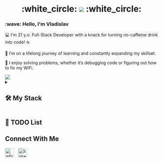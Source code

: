 <div>
  <h1 align="center"> :white_circle: <img src="https://fontmeme.com/permalink/240719/9f095213974c6e3381445cab6aef1053.png"> :white_circle: </h1>
  <h3> :wave: Hello, I'm Vladislav </h3>
  <p>💻 I'm 21 y.o. Full-Stack Developer with a knack for turning no-caffeine drink into code! ☕</p>
  <p>🌱 I’m on a lifelong journey of learning and constantly expanding my skillset.</p>
  <p>🧩 I enjoy solving problems, whether it’s debugging code or figuring out how to fix my WiFi.</p>
</div>

<picture>
  <source
    srcset="https://github-readme-stats.vercel.app/api?username=whitewolfdd&show_icons=true&theme=dark"
    media="(prefers-color-scheme: dark)"
  />
  <source
    srcset="https://github-readme-stats.vercel.app/api?username=whitewolfdd&show_icons=true"
    media="(prefers-color-scheme: light), (prefers-color-scheme: no-preference)"
  />
  <img src="https://github-readme-stats.vercel.app/api?username=whitewolfdd&show_icons=true" />
</picture>

<details> 
  <summary><h2>🛠️ My Stack</h2></summary>
  <!-- Some badges are from https://github.com/Ileriayo/markdown-badges -->

  <h3>👨‍💻 Programming and Markup Languages</h3>

  <p>
    <a href="https://github.com/search?q=user%3AWhiteWolfDD+language%3Acpp&type=repositories"><img alt="C++" src="https://custom-icon-badges.demolab.com/badge/C++-f2f2f2.svg?logo=cpp2&logoColor=black"></a>
    <a href="https://github.com/search?q=user%3AWhiteWolfDD+language%3Acsharp&type=repositories"><img alt="C#" src="https://custom-icon-badges.demolab.com/badge/C%23-f2f2f2.svg?logo=cs2&logoColor=black"></a>
    <a href="https://github.com/search?q=user%3AWhiteWolfDD+language%3Acss"><img alt="CSS" src="https://img.shields.io/badge/CSS-f2f2f2.svg?logo=css3&logoColor=black"></a>
    <a href="https://github.com/search?q=user%3AWhiteWolfDD+language%3Ahtml"><img alt="HTML" src="https://img.shields.io/badge/HTML-f2f2f2.svg?logo=html5&logoColor=black"></a>
    <a href="https://github.com/search?q=user%3AWhiteWolfDD+language%3Ajava&type=repositories"><img alt="Java" src="https://custom-icon-badges.demolab.com/badge/Java-f2f2f2.svg?logo=java&logoColor=black"></a>
    <a href="https://github.com/search?q=user%3AWhiteWolfDD+language%3Ajavascript"><img alt="JavaScript" src="https://img.shields.io/badge/JavaScript-f2f2f2.svg?logo=javascript&logoColor=black"></a>
    <a href="https://github.com/search?q=user%3AWhiteWolfDD+language%3Amarkdown"><img alt="Markdown" src="https://img.shields.io/badge/Markdown-f2f2f2.svg?logo=markdown&logoColor=black"></a>
    <a href="https://github.com/search?q=user%3AWhiteWolfDD+language%3Ajavascript&type=repositories"><img alt="Node.js" src="https://img.shields.io/badge/Node.js-f2f2f2.svg?logo=node.js&logoColor=black"></a>
    <a href="https://github.com/search?q=user%3AWhiteWolfDD+language%3Aphp&type=repositories"><img alt="PHP" src="https://img.shields.io/badge/PHP-f2f2f2.svg?logo=php&logoColor=black"></a>
    <a href="https://github.com/search?q=user%3AWhiteWolfDD+language%3Apython&type=repositories"><img alt="Python" src="https://img.shields.io/badge/Python-f2f2f2.svg?logo=python&logoColor=black"></a>
    <a href="https://github.com/search?q=user%3AWhiteWolfDD+language%3Asql"><img alt="SQL" src="https://custom-icon-badges.demolab.com/badge/SQL-f2f2f2.svg?logo=database&logoColor=black"></a>
    <a href="https://github.com/search?q=user%3AWhiteWolfDD+language%3Asvg"><img alt="SVG+XML" src="https://img.shields.io/badge/SVG%2BXML-f2f2f2.svg?logo=svg&logoColor=black"></a>
    <a href="https://github.com/search?q=user%3AWhiteWolfDD+language%3AtypeScript"><img alt="TypeScript" src="https://img.shields.io/badge/TypeScript-f2f2f2.svg?logo=typescript&logoColor=black"></a>
    <a href="https://github.com/search?q=user%3AWhiteWolfDD+language%3Asaas"><img alt="SaaS" src="https://img.shields.io/badge/Sass-f2f2f2?logo=sass&logoColor=black"></a>
    <a href="https://github.com/search?q=user%3AWhiteWolfDD+language%3Ajson"><img alt="JSON" src="https://img.shields.io/badge/json-f2f2f2?logo=json&logoColor=black"></a>
  </p>

  <h3>🧰 Frameworks and Libraries</h3>

  <p>
    <a href="#"><img alt="Bootstrap" src="https://img.shields.io/badge/Bootstrap-f2f2f2.svg?logo=bootstrap&logoColor=black"></a>
    <a href="#"><img alt="JUnit" src="https://custom-icon-badges.demolab.com/badge/JUnit-f2f2f2.svg?logo=check-circle&logoColor=black"></a>
    <a href="#"><img alt="Material Design" src="https://img.shields.io/badge/Material%20Design-f2f2f2.svg?logo=material-design&logoColor=black"></a>
    <a href="#"><img alt="NumPy" src="https://img.shields.io/badge/Numpy-f2f2f2.svg?logo=numpy&logoColor=black"></a>
    <a href="#"><img alt="Pandas" src="https://img.shields.io/badge/Pandas-f2f2f2.svg?logo=pandas&logoColor=black"></a>
    <a href="#"><img alt="PHPUnit" src="https://custom-icon-badges.demolab.com/badge/PHPUnit-f2f2f2.svg?logo=test-tube&logoColor=black"></a>
    <a href="#"><img alt="Pytest" src="https://img.shields.io/badge/Pytest-f2f2f2.svg?logo=pytest&logoColor=black"></a>
    <a href="#"><img alt="React" src="https://img.shields.io/badge/React-f2f2f2.svg?logo=react&logoColor=black"></a>
    <a href="#"><img alt="WPF (.Net)" src="https://img.shields.io/badge/WPF-f2f2f2?logo=.net&logoColor=black"></a>
    <a href="#"><img alt="Tailwind" src="https://img.shields.io/badge/Tailwind_CSS-f2f2f2?logo=tailwind-css&logoColor=black"></a>
    <a href="#"><img alt="JQuery" src="https://img.shields.io/badge/jQuery-f2f2f2?logo=jquery&logoColor=black"></a>
    <a href="#"><img alt="Laravel" src="https://img.shields.io/badge/Laravel-f2f2f2?logo=laravel&logoColor=black"></a>
    <a href="#"><img alt="FastAPI" src="https://img.shields.io/badge/fastapi-f2f2f2?logo=FASTAPI&logoColor=black"></a>
    <a href="#"><img alt="Nginx" src="https://img.shields.io/badge/Nginx-f2f2f2?logo=nginx&logoColor=black"></a>
    <a href="#"><img alt="Qt" src="https://img.shields.io/badge/Qt-f2f2f2?logo=qt&logoColor=black"></a>
    <a href="#"><img alt="Socket.io" src="https://img.shields.io/badge/Socket.io-f2f2f2?logo=Socket.io&logoColor=black"></a>
    <a href="#"><img alt="Swagger" src="https://img.shields.io/badge/Swagger-f2f2f2?logo=Swagger&logoColor=black"></a>
    <a href="#"><img alt="Vite" src="https://img.shields.io/badge/Vite-f2f2f2?logo=vite&logoColor=black"></a>
  </p>

  <h3>🗄️ Databases and Cloud Hosting</h3>

  <p>
    <a href="#"><img alt="GitHub Pages" src="https://img.shields.io/badge/GitHub%20Pages-f2f2f2.svg?logo=github&logoColor=black"></a>
    <a href="#"><img alt="MongoDB" src ="https://img.shields.io/badge/MongoDB-f2f2f2.svg?logo=mongodb&logoColor=black"></a>
    <a href="#"><img alt="MySQL" src="https://img.shields.io/badge/MySQL-f2f2f2.svg?logo=mysql&logoColor=black"></a>
    <a href="#"><img alt="PostgreSQL" src ="https://img.shields.io/badge/PostgreSQL-f2f2f2.svg?logo=postgresql&logoColor=black"></a>
    <a href="#"><img alt="SQLite" src ="https://img.shields.io/badge/SQLite-f2f2f2.svg?logo=sqlite&logoColor=black"></a>
    <a href="#"><img alt="Amazon AWS" src="https://img.shields.io/badge/Amazon_AWS-f2f2f2?logo=amazon-aws&logoColor=black"></a>
    <a href="#"><img alt="Microsoft Azure" src="https://img.shields.io/badge/Microsoft_Azure-f2f2f2?logo=microsoft-azure&logoColor=black"></a>
    <a href="#"><img alt="Google Cloud" src="https://img.shields.io/badge/Google_Cloud-f2f2f2?logo=google-cloud&logoColor=black"></a>
    <a href="#"><img alt="MariaDB" src="https://img.shields.io/badge/MariaDB-f2f2f2?logo=mariadb&logoColor=black"></a>
  </p>

  <h3>💻 Software and tools</h3>

  <p>
    <a href="#"><img alt="Adobe" src="https://img.shields.io/badge/Adobe-f2f2f2.svg?logo=adobe&logoColor=black"></a>
    <a href="#"><img alt="Android" src="https://img.shields.io/badge/Android-f2f2f2?logo=android&logoColor=black"></a>
    <a href="#"><img alt="Android Studio" src="https://img.shields.io/badge/Android%20Studio-f2f2f2.svg?logo=android-studio&logoColor=black"></a>
    <a href="#"><img alt="Kali Linux" src="https://img.shields.io/badge/Kali_Linux-f2f2f2?logo=kali-linux&logoColor=black"></a>
    <a href="#"><img alt="Discord" src="https://img.shields.io/badge/-Discord-f2f2f2.svg?logo=discord&logoColor=black"></a>
    <a href="#"><img alt="Git" src="https://img.shields.io/badge/Git-f2f2f2.svg?logo=git&logoColor=black"></a>
    <a href="#"><img alt="GitHub Desktop" src="https://img.shields.io/badge/GitHub%20Desktop-f2f2f2.svg?logo=github&logoColor=black"></a>
    <a href="#"><img alt="Google Sheets" src="https://img.shields.io/badge/Sheets-f2f2f2.svg?logo=google%20sheets&logoColor=black"></a>
    <a href="#"><img alt="Jupyter" src="https://img.shields.io/badge/Jupyter-f2f2f2.svg?logo=Jupyter&logoColor=black"></a>
    <a href="#"><img alt="Postman" src="https://img.shields.io/badge/Postman-f2f2f2?logo=postman&logoColor=black"></a>
    <a href="#"><img alt="Stack Overflow" src="https://img.shields.io/badge/-Stack%20Overflow-f2f2f2?logo=stack-overflow&logoColor=black"></a>
    <a href="#"><img alt="Visual Studio Code" src="https://img.shields.io/badge/Visual%20Studio%20Code-f2f2f2.svg?logo=visual-studio-code&logoColor=black"></a>
    <a href="#"><img alt="Unity" src="https://img.shields.io/badge/Unity-f2f2f2?logo=unity&logoColor=black"></a>
    <a href="#"><img alt="Microsoft Excel" src="https://img.shields.io/badge/Microsoft_Excel-f2f2f2?logo=microsoft-excel&logoColor=black"></a>
    <a href="#"><img alt="Microsoft Powerpoint" src="https://img.shields.io/badge/Microsoft_PowerPoint-f2f2f2?logo=microsoft-powerpoint&logoColor=black"></a>
    <a href="#"><img alt="Microsoft SQL Server" src="https://img.shields.io/badge/Microsoft_SQL_Server-f2f2f2?logo=microsoft-sql-server&logoColor=black"></a>
    <a href="#"><img alt="Microsoft Office" src="https://img.shields.io/badge/Microsoft_Office-f2f2f2?logo=microsoft-office&logoColor=black"></a>
    <a href="#"><img alt="Microsoft Word" src="https://img.shields.io/badge/Microsoft_Word-f2f2f2?logo=microsoft-word&logoColor=black"></a>
    <a href="#"><img alt="Adobe After Effects" src="https://img.shields.io/badge/Adobe%20after%20affects-f2f2f2?logo=Adobe%20after%20effects&logoColor=black"></a>
    <a href="#"><img alt="Adobe Photoshop" src="https://img.shields.io/badge/Adobe%20Photoshop-f2f2f2?logo=Adobe%20Photoshop&logoColor=black"></a>
    <a href="#"><img alt="Blender" src="https://img.shields.io/badge/blender-f2f2f2.svg?logo=blender&logoColor=black"></a>
    <a href="#"><img alt="Figma" src="https://img.shields.io/badge/Figma-f2f2f2?logo=figma&logoColor=black"></a>
    <a href="#"><img alt="Canva" src="https://img.shields.io/badge/Canva-f2f2f2.svg?logo=Canva&logoColor=black"></a>
    <a href="#"><img alt="Jabber" src="https://img.shields.io/badge/Jabber-f2f2f2?logo=jabber&logoColor=black"></a>
    <a href="#"><img alt="Jira" src="https://img.shields.io/badge/Jira-f2f2f2?logo=jira&logoColor=black"></a>
    <a href="#"><img alt="Xampp" src="https://img.shields.io/badge/Xampp-f2f2f2?logo=xampp&logoColor=black"></a>
    <a href="#"><img alt="Visual Studio" src="https://img.shields.io/badge/Visual_Studio-f2f2f2?logo=visual%20studio&logoColor=black"></a>
    <a href="#"><img alt="BurpSuite" src="https://img.shields.io/badge/burpsuite-f2f2f2?logo=burpsuite&logoColor=black"></a>
    <a href="#"><img alt="Wireshark" src="https://img.shields.io/badge/Wireshark-f2f2f2?logo=Wireshark&logoColor=black"></a>
    <a href="#"><img alt="VirtualBox" src="https://img.shields.io/badge/VirtualBox-f2f2f2?logo=VirtualBox&logoColor=black"></a>
    <a href="#"><img alt="VMWare" src="https://img.shields.io/badge/VMware-f2f2f2?logo=VMware&logoColor=black"></a>
  </p>

  <h3>:hearts: Favorite IDE's</h3>
  
  <p>
    <a href="#"><img alt="PyCharm" src="https://img.shields.io/badge/PyCharm-f2f2f2?logo=pycharm&logoColor=black"></a>
    <a href="#"><img alt="Rider" src="https://img.shields.io/badge/Rider-f2f2f2?logo=rider&logoColor=black"></a>
    <a href="#"><img alt="PHPStorm" src="https://img.shields.io/badge/PhpStorm-f2f2f2?logo=phpstorm&logoColor=black"></a>
    <a href="#"><img alt="CLion" src="https://img.shields.io/badge/CLion-f2f2f2?logo=clion&logoColor=black"></a>
    <a href="#"><img alt="WebStorm" src="https://img.shields.io/badge/WebStorm-f2f2f2?logo=webstorm&logoColor=black"></a>
    <a href="#"><img alt="IntelliJ" src="https://img.shields.io/badge/IntelliJ%20IDEA-f2f2f2?logo=intellijidea&logoColor=black"></a>
  </p>
</details>

## 📝 TODO List

<!-- START TODO LIST -->
<!-- END TODO LIST -->

<h2>Connect With Me</h2> 
<p align="left">
<a href="https://t.me/white_wolf_dd" target="_blank"><img align="left" width="30px" style="padding-right:10px;" src="https://upload.wikimedia.org/wikipedia/commons/thumb/8/82/Telegram_logo.svg/240px-Telegram_logo.svg.png" alt="white_wolf_dd" /></a>
<a href="https://www.linkedin.com/in/vladislav-hodzhajev-724032270/" target="_blank"><img align="left" alt="linkedin" width="30px" style="padding-right: 10px;" src="https://cdn.jsdelivr.net/gh/devicons/devicon/icons/linkedin/linkedin-original.svg" /></a>
</p>
